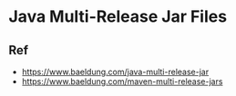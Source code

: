 # Java Multi-Release Jar Files


## Ref
* https://www.baeldung.com/java-multi-release-jar
* https://www.baeldung.com/maven-multi-release-jars
